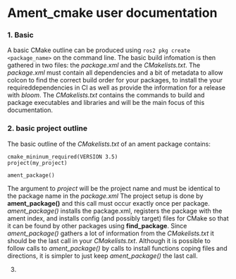 # Ament_cmake user documentation

  ### 1. Basic
  A basic CMake outline can be produced using `ros2 pkg create <package_name>`
  on the command line. The basic build infomation is then gathered in two files:
  the *package.xml* and the *CMakelists.txt*. The *package.xml* must contain all
  dependencies and a bit of metadata to allow colcon to find the correct build
  order for your packages, to install the your requireddependencies in CI as well
  as provide the information for a release with *bloom*. The *CMakelists.txt*
  contains the commands to build and package executables and libraries and
  will be the main focus of this documentation.

  ### 2. basic project outline
  The basic outline of the *CMakelists.txt* of an ament package contains:
  ```
  cmake_mininum_required(VERSION 3.5)
  project(my_project)

  ament_package()
  ```
  The argument to *project* will be the project name and must be identical to the
  package name in the *package.xml*
  The project setup is done by **ament_package()** and this call must occur exactly once per package. *ament_package()* installs the package.xml, registers
  the package with the ament index, and installs config (and possibly target) files for CMake so that it can be found by other packages using **find_package**. Since *ament_package()* gathers a lot of information from the
  *CMakelists.txt* it should be the last call in your *CMakelists.txt*. Although
  it is possible to follow calls to *ament_package()* by calls to install functions coping files and directions, it is simpler to just keep *ament_package()* the last call.

  3.
